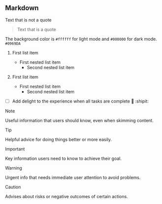 Markdown
--
Text that is not a quote

> Text that is a quote

The background color is `#ffffff` for light mode and `#000000` for dark mode. `#0969DA`

1. First list item
   - First nested list item
     - Second nested list item

    
100. First list item
       - First nested list item
         - Second nested list item
        
- [ ] Add delight to the experience when all tasks are complete :tada:  :shipit:

> [!NOTE]
> Useful information that users should know, even when skimming content.

> [!TIP]
> Helpful advice for doing things better or more easily.

> [!IMPORTANT]
> Key information users need to know to achieve their goal.

> [!WARNING]
> Urgent info that needs immediate user attention to avoid problems.

> [!CAUTION]
> Advises about risks or negative outcomes of certain actions.
